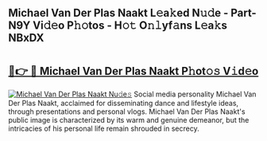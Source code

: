 ## Michael Van Der Plas Naakt L𝚎a𝚔ed N𝚞𝚍e - Part-N9Y Vi𝚍𝚎o P𝚑𝚘tos - H𝚘𝚝 O𝚗𝚕yf𝚊ns L𝚎a𝚔s NBxDX

# <h2><a href="http://kfe14v.oniu.top/?m=Michael+Van+Der+Plas+Naakt">🔗👉 🔴 Michael Van Der Plas Naakt P𝚑ot𝚘𝚜 V𝚒d𝚎o</a></h2>

[![Michael Van Der Plas Naakt Nu𝚍e𝚜](https://i.imgur.com/0qMVB7G.gif)](http://kfe14v.oniu.top/?m=Michael+Van+Der+Plas+Naakt)
Social media personality Michael Van Der Plas Naakt, acclaimed for disseminating dance and lifestyle ideas, through presentations and personal vlogs. Michael Van Der Plas Naakt's public image is characterized by its warm and genuine demeanor, but the intricacies of his personal life remain shrouded in secrecy.  
